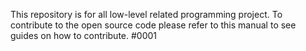 This repository is for all low-level related programming project.
To contribute to the open source code please refer to this manual to see guides 
on how to contribute.
#0001
